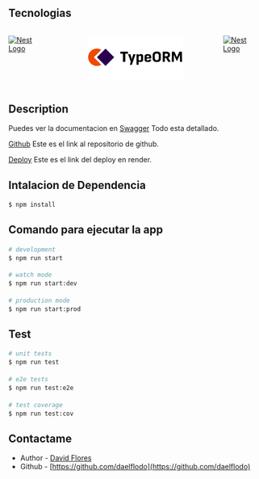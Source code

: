 ## Tecnologias

<div style="display: flex; justify-content: center; gap: 80px;">
  <p>
    <a href="http://nestjs.com/" target="blank"><img src="https://nestjs.com/img/logo-small.svg" width="100" alt="Nest Logo" /></a>
  </p>
  <p>
    <a href="https://typeorm.io/" target="blank"><img src="https://github.com/typeorm/typeorm/raw/master/resources/logo_big.png" width="200" alt="Nest Logo" /></a>
  </p>
  <p>
    <a href="https://www.postgresql.org/" target="blank"><img src="https://www.postgresql.org/media/img/about/press/elephant.png" width="100" alt="Nest Logo" /></a>
  </p>
</div>


## Description

  <p>Puedes ver la documentacion en  <a href="https://survey-form-eo0g.onrender.com/documentation" target="_blank">Swagger</a> Todo esta detallado.</p>

[Github](https://github.com/daelflodo/survey-forms) Este es el link al repositorio de github.

[Deploy](https://survey-form-eo0g.onrender.com/) Este es el link del deploy en render.

## Intalacion de Dependencia

```bash
$ npm install
```

## Comando para ejecutar la app

```bash
# development
$ npm run start

# watch mode
$ npm run start:dev

# production mode
$ npm run start:prod
```

## Test

```bash
# unit tests
$ npm run test

# e2e tests
$ npm run test:e2e

# test coverage
$ npm run test:cov
```


## Contactame

- Author - [David Flores](https://www.linkedin.com/in/davidflodo/)
- Github - [https://github.com/daelflodo](https://github.com/daelflodo)



